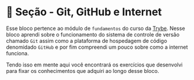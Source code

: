 # :paperclip: Seção - Git, GitHub e Internet

Esse bloco pertence ao módulo de `fundamentos` do curso da [Trybe](https://www.betrybe.com/). Nesse bloco aprendi sobre o funcionamento do sistema de controle de versão chamado `Git` assim como a plataforma de hospedagem de código denomidado `GitHub` e por fim compreendi um pouco sobre como a internet funciona.

Tendo isso em mente aqui você encontrará os exercícios que desenvolvi para fixar os conhecimentos que adquiri ao longo desse bloco.

